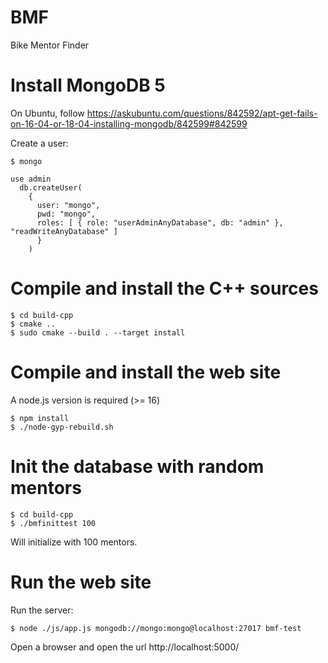 # BMF
Bike Mentor Finder

# Install MongoDB 5

On Ubuntu, follow https://askubuntu.com/questions/842592/apt-get-fails-on-16-04-or-18-04-installing-mongodb/842599#842599

Create a user:

```
$ mongo
```

```
use admin
  db.createUser(
    {
      user: "mongo",
      pwd: "mongo",
      roles: [ { role: "userAdminAnyDatabase", db: "admin" }, "readWriteAnyDatabase" ]
      }
    )
```

# Compile and install the C++ sources

```
$ cd build-cpp
$ cmake ..
$ sudo cmake --build . --target install
```

# Compile and install the web site

A node.js version is required (>= 16)

```
$ npm install
$ ./node-gyp-rebuild.sh
```

# Init the database with random mentors

```
$ cd build-cpp
$ ./bmfinittest 100
```

Will initialize with 100 mentors.

# Run the web site

Run the server:
```
$ node ./js/app.js mongodb://mongo:mongo@localhost:27017 bmf-test
```

Open a browser and open the url http://localhost:5000/
